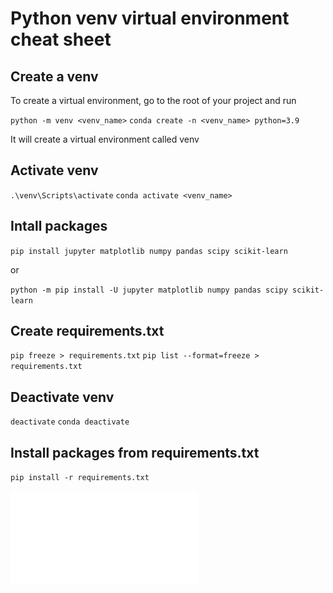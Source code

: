 # Python venv virtual environment cheat sheet
## Create a venv
To create a virtual environment, go to the root of your project and run

``python -m venv <venv_name>``
``conda create -n <venv_name> python=3.9``

It will create a virtual environment called venv

## Activate venv
``.\venv\Scripts\activate``
``conda activate <venv_name>``

## Intall packages
``pip install jupyter matplotlib numpy pandas scipy scikit-learn``

or

``python -m pip install -U jupyter matplotlib numpy pandas scipy scikit-learn``

## Create requirements.txt
``pip freeze > requirements.txt``
``pip list --format=freeze > requirements.txt``

## Deactivate venv
``deactivate``
``conda deactivate``

## Install packages from requirements.txt
``pip install -r requirements.txt``



![Python venv Cheat Sheet](./python-virtual-environments.pdf)
